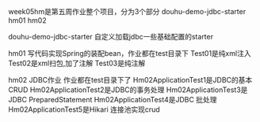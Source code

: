 week05hm是第五周作业整个项目，分为3个部分
douhu-demo-jdbc-starter
hm01
hm02


douhu-demo-jdbc-starter
自定义加载jdbc一些基础配置的starter

hm01
写代码实现Spring的装配bean，作业都在test目录下
Test01是纯xml注入
Test02是xml扫包,加了注解
Test03是纯注解


hm02
JDBC作业
作业都在test目录下了
Hm02ApplicationTest1是JDBC的基本CRUD
Hm02ApplicationTest2是JDBC的事务处理
Hm02ApplicationTest3是JDBC PreparedStatement
Hm02ApplicationTest4是JDBC 批处理
Hm02ApplicationTest5是Hikari 连接池实现crud
